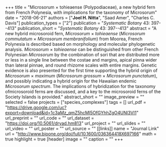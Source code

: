 +++
title = "Microsorum × tohieaense (Polypodiaceae), a new hybrid fern from French Polynesia, with implications for the taxonomy of Microsorum"
date = "2018-06-21"
authors = ["**Joel H. Nitta**", "Saad Amer", "Charles C. Davis"]
publication_types = ["2"]
publication = "_Systematic Botany_ 43: 397--413"
publication_short = "_Systematic Botany_ 43: 397--413"
abstract = "A new hybrid microsoroid fern, *Microsorum* × *tohieaense* (*Microsorum commutatum* × *Microsorum membranifolium*) from Moorea, French Polynesia is described based on morphology and molecular phylogenetic analysis. *Microsorum* × *tohieaense* can be distinguished from other French Polynesian *Microsorum* by the combination of sori that are distributed more or less in a single line between the costae and margins, apical pinna wider than lateral pinnae, and round rhizome scales with entire margins. Genetic evidence is also presented for the first time supporting the hybrid origin of *Microsorum* × *maximum* (*Microsorum grossum* × *Microsorum punctatum*), and possibly indicating a hybrid origin for the Hawaiian endemic *Microsorum spectrum*. The implications of hybridization for the taxonomy ofmicrosoroid ferns are discussed, and a key to the microsoroid ferns of the Society Islands is provided."
abstract_short = ""
image_preview = ""
selected = false
projects = ["species_complexes"]
tags = []
url_pdf = "https://drive.google.com/uc?export=download&id=1c3aMz_qmZ5hcMl5OfGYhhZgO4UNl3VI1"
url_preprint = ""
url_code = ""
url_dataset = "https://doi.org/10.5061/dryad.hm813"
url_project = ""
url_slides = ""
url_video = ""
url_poster = ""
url_source = ""
[[links]]
  name = "Journal Link"
  url = "http://www.bioone.org/doi/full/10.1600/036364418X697166"
math = true
highlight = true
[header]
image = ""
caption = ""
+++
